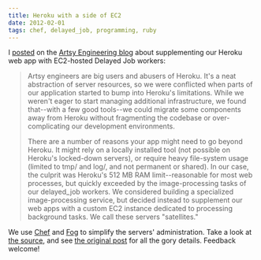 ```yaml
---
title: Heroku with a side of EC2
date: 2012-02-01
tags: chef, delayed_job, programming, ruby
---
```


I [posted](http://artsy.github.com/blog/2012/01/31/beyond-heroku-satellite-delayed-job-workers-on-ec2) on the [Artsy Engineering blog](http://artsy.github.com) about supplementing our Heroku web app with EC2-hosted Delayed Job workers:

> Artsy engineers are big users and abusers of Heroku. It's a neat abstraction of server resources, so we were conflicted when parts of our application started to bump into Heroku's limitations. While we weren't eager to start managing additional infrastructure, we found that--with a few good tools--we could migrate some components away from Heroku without fragmenting the codebase or over-complicating our development environments.
> 
> There are a number of reasons your app might need to go beyond Heroku. It might rely on a locally installed tool (not possible on Heroku's locked-down servers), or require heavy file-system usage (limited to tmp/ and log/, and not permanent or shared). In our case, the culprit was Heroku's 512 MB RAM limit--reasonable for most web processes, but quickly exceeded by the image-processing tasks of our delayed_job workers. We considered building a specialized image-processing service, but decided instead to supplement our web apps with a custom EC2 instance dedicated to processing background tasks. We call these servers "satellites."

We use [Chef](http://www.opscode.com/chef) and [Fog](http://fog.io) to simplify the servers' administration. Take a look at [the source](https://github.com/joeyAghion/satellite_setup), and see [the original post](http://artsy.github.com/blog/2012/01/31/beyond-heroku-satellite-delayed-job-workers-on-ec2) for all the gory details. Feedback welcome!
